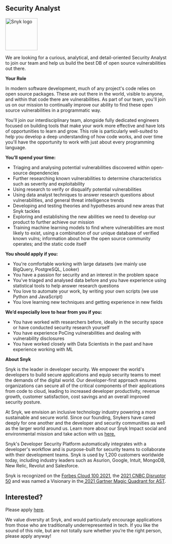 Security Analyst
---

<img src="https://res.cloudinary.com/snyk/image/upload/v1537345894/press-kit/brand/logo-black.png" width="100" alt="Snyk logo" />

<p><span style="font-weight: 400;">We are looking for a curious, analytical, and detail-oriented Security Analyst to join our team and help us build the best DB of open source vulnerabilities out there.</span></p>
<p><strong>Your Role</strong></p>
<p><span style="font-weight: 400;">In modern software development, much of any project's code relies on open source packages. These are out there in the world, visible to anyone, and within that code there are vulnerabilities. As part of our team, you'll join us on our mission to continually improve our ability to find these open source vulnerabilities in a programmatic way.</span></p>
<p><span style="font-weight: 400;">You'll join our interdisciplinary team, alongside fully dedicated engineers focused on building tools that make your work more effective and have lots of opportunities to learn and grow. This role is particularly well-suited to help you develop a deep understanding of how code works, and over time you'll have the opportunity to work with just about every programming language.</span></p>
<p><strong>You’ll spend your time:</strong></p>
<ul>
<li style="font-weight: 400;"><span style="font-weight: 400;">Triaging and analysing potential vulnerabilities discovered within open-source dependencies</span></li>
<li style="font-weight: 400;"><span style="font-weight: 400;">Further researching known vulnerabilities to determine characteristics such as severity and exploitability</span></li>
<li style="font-weight: 400;"><span style="font-weight: 400;">Using research to verify or disqualify potential vulnerabilities</span></li>
<li style="font-weight: 400;"><span style="font-weight: 400;">Using data analyst techniques to answer research questions about vulnerabilities, and general threat intelligence trends</span></li>
<li style="font-weight: 400;"><span style="font-weight: 400;">Developing and testing theories and hypotheses around new areas that Snyk tackles</span></li>
<li style="font-weight: 400;"><span style="font-weight: 400;">Exploring and establishing the new abilities we need to develop our product to further achieve our mission</span></li>
<li style="font-weight: 400;"><span style="font-weight: 400;">Training machine learning models to find where vulnerabilities are most likely to exist, using a combination of our unique database of verified known vulns; information about how the open source community operates; and the static code itself</span></li>
</ul>
<p><strong>You should apply if you:</strong></p>
<ul>
<li style="font-weight: 400;"><span style="font-weight: 400;">You're comfortable working with large datasets (we mainly use BigQuery, PostgreSQL, Looker)</span></li>
<li style="font-weight: 400;"><span style="font-weight: 400;">You have a passion for security and an interest in the problem space</span></li>
<li style="font-weight: 400;"><span style="font-weight: 400;">You’ve triaged and analysed data before and you have experience using statistical tools to help answer research questions</span></li>
<li style="font-weight: 400;"><span style="font-weight: 400;">You love to automate your work, by writing your own scripts (we use Python and JavaScript)</span></li>
<li style="font-weight: 400;"><span style="font-weight: 400;">You love learning new techniques and getting experience in new fields</span></li>
</ul>
<p><strong>We’d especially love to hear from you if you:</strong></p>
<ul>
<li style="font-weight: 400;"><span style="font-weight: 400;">You have worked with researchers before, ideally in the security space or have conducted security research yourself</span></li>
<li style="font-weight: 400;"><span style="font-weight: 400;">You have experience PoCing vulnerabilities and dealing with vulnerability disclosures</span></li>
<li style="font-weight: 400;"><span style="font-weight: 400;">You have worked closely with Data Scientists in the past and have experience working with ML</span></li>
</ul><div class="content-conclusion"><p><strong>About Snyk</strong></p>
<p><span style="font-weight: 400;">Snyk is the leader in developer security. We empower the world's developers to build secure applications and equip security teams to meet the demands of the digital world. Our developer-first approach ensures organizations can secure all of the critical components of their applications from code to cloud, leading to increased developer productivity, revenue growth, customer satisfaction, cost savings and an overall improved security posture.&nbsp;</span></p>
<p><span style="font-weight: 400;">At Snyk, we envision an inclusive technology industry powering a more sustainable and secure world.</span> <span style="font-weight: 400;">Since our founding, Snykers have cared deeply for one another and the developer and security communities as well as the larger world around us. Learn more about our Snyk Impact social and environmental mission and take action with us </span><a href="https://snyk.io/about/snyk-impact/"><span style="font-weight: 400;">here.</span></a></p>
<p><span style="font-weight: 400;">Snyk's Developer Security Platform automatically integrates with a developer's workflow and is purpose-built for security teams to collaborate with their development teams. Snyk is used by 1,200 customers worldwide today, including industry leaders such as Asurion, Google, Intuit, MongoDB, New Relic, Revolut and Salesforce.</span></p>
<p><span style="font-weight: 400;">Snyk is recognized on the </span><a href="https://www.forbes.com/cloud100/#6f24b5ba5f94"><span style="font-weight: 400;">Forbes Cloud 100 2021</span></a><span style="font-weight: 400;">, the </span><a href="https://www.cnbc.com/2021/05/25/these-are-the-2021-cnbc-disruptor-50-companies.html"><span style="font-weight: 400;">2021 CNBC Disruptor 50</span></a><span style="font-weight: 400;"> and was named a Visionary in the</span><a href="https://snyk.io/blog/snyk-visionary-2021-gartner-magic-quadrant-for-ast/"><span style="font-weight: 400;"> 2021 Gartner Magic Quadrant for AST</span></a><span style="font-weight: 400;">.</span></p></div>

Interested?
---

Please apply [here](https://boards.greenhouse.io/snyk/jobs/5869722002#app).

We value diversity at Snyk, and would particularly encourage applications from those who are traditionally underrepresented in tech.
If you like the sound of this role, but are not totally sure whether you’re the right person, please apply anyway!
